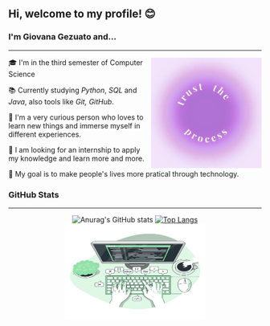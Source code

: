 ## Hi, welcome to my profile! 😊
### I'm Giovana Gezuato and...
***
<div>
  <img align="right" alt="trust the process" width="220" height="220" src="https://github.com/gigezuato/gigezuato/blob/main/images/trust%20de%20process.jpg">

  🎓 I'm in the third semester of Computer Science

  📚 Currently studying *Python*, *SQL* and *Java*, also tools like *Git, GitHub*. 

  📌 I'm a very curious person who loves to learn new things and immerse myself in different experiences.

  🔎 I am looking for an internship to apply my knowledge and learn more and more.

  🎯 My goal is to make people's lives more pratical through technology.

</div>


### GitHub Stats
***
<div align="center">
  
  ![Anurag's GitHub stats](https://github-readme-stats.vercel.app/api?username=gigezuato&show_icons=true&theme=cobalt)
  [![Top Langs](https://github-readme-stats.vercel.app/api/top-langs/?username=gigezuato&layout=donut&theme=cobalt)](https://github.com/gigezuato/github-readme-stats)
  <img align="center" alt="computer" width="280" height="190" src="https://github.com/gigezuato/gigezuato/blob/main/images/green.jpg">

</div>


